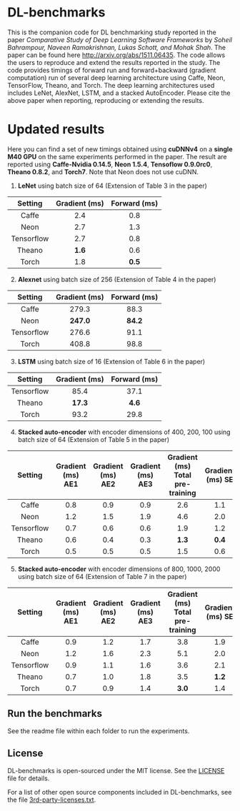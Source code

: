 # DL-benchmarks

This is the companion code for DL benchmarking study reported in the paper *Comparative Study of Deep Learning Software Frameworks* by *Soheil Bahrampour, Naveen Ramakrishnan, Lukas Schott, and Mohak Shah*. The paper can be found here http://arxiv.org/abs/1511.06435. The code allows the users to reproduce and extend the results reported in the study. The code provides timings of forward run and forward+backward (gradient computation) run of several deep learning architecture using Caffe, Neon, TensorFlow, Theano, and Torch. The deep learning architectures used includes LeNet, AlexNet, LSTM, and a stacked AutoEncoder. Please cite the above paper when reporting, reproducing or extending the results.

# Updated results
Here you can find a set of new timings obtained using **cuDNNv4** on a **single M40 GPU** on the same experiments performed in the paper. The result are reported using **Caffe-Nvidia 0.14.5**, **Neon 1.5.4**, **Tensoflow 0.9.0rc0**, **Theano 0.8.2**, and **Torch7**. Note that Neon does not use cuDNN.

1) **LeNet** using batch size of 64 (Extension of Table 3 in the paper)

|   Setting  | Gradient (ms) | Forward (ms) |
|:----------:|:-------------:|:------------:|
| Caffe |     2.4      |   0.8        |
| Neon |     2.7      |   1.3        |
| Tensorflow |      2.7      |      0.8     |
|   Theano   |      **1.6**      |      0.6     |
|    Torch   |      1.8      |      **0.5**    |

2) **Alexnet** using batch size of 256 (Extension of Table 4 in the paper)

|   Setting  | Gradient (ms) | Forward (ms) |
|:----------:|:-------------:|:------------:|
| Caffe |      279.3     |      88.3     |
| Neon |      **247.0**     |     **84.2**     |
| Tensorflow |      276.6      |      91.1     |
|    Torch   |     408.8      |      98.8     |

3) **LSTM** using batch size of 16 (Extension of Table 6 in the paper)

|   Setting  | Gradient (ms) | Forward (ms) |
|:----------:|:-------------:|:------------:|
| Tensorflow |      85.4      |      37.1     |
|    Theano   |     **17.3**      |      **4.6**     |
|    Torch   |     93.2      |      29.8     |

4) **Stacked auto-encoder** with encoder dimensions of 400, 200, 100 using batch size of 64 (Extension of Table 5 in the paper)

|   Setting  | Gradient (ms) AE1 | Gradient (ms) AE2 | Gradient (ms) AE3 | Gradient (ms) Total pre-training | Gradient (ms) SE | Forward (ms) SE |
|:----------:|:-----------------:|:-----------------:|:-----------------:|:--------------------------------:|:----------------:|:---------------:|
| Caffe |       0.8        |    0.9       |      0.9         |          2.6        |       1.1        |       0.6       |
| Neon |    1.2         |   1.5      | 1.9             |    4.6          |  2.0            |       0.9      |
| Tensorflow |        0.7        |        0.6        |        0.6        |                1.9               |        1.2       |       0.4       |
|   Theano   |        0.6        |        0.4        |        0.3        |                **1.3**              |        **0.4**       |       **0.3**       |
|    Torch   |        0.5        |        0.5        |        0.5        |                1.5               |        0.6       |       **0.3**       |

5)  **Stacked auto-encoder** with encoder dimensions of 800, 1000, 2000 using batch size of 64 (Extension of Table 7 in the paper)

|   Setting  | Gradient (ms) AE1 | Gradient (ms) AE2 | Gradient (ms) AE3 | Gradient (ms) Total pre-training | Gradient (ms) SE | Forward (ms) SE |
|:----------:|:-----------------:|:-----------------:|:-----------------:|:--------------------------------:|:----------------:|:---------------:|
| Caffe |         0.9     |      1.2     |        1.7      |          3.8       |     1.9        |       0.9       |
| Neon |    1.2         |   1.6      | 2.3             |    5.1         |  2.0            |       1.0     |
| Tensorflow |        0.9        |        1.1        |        1.6        |                3.6               |        2.1       |       0.7       |
|   Theano   |        0.7        |        1.0        |        1.8        |                3.5               |        **1.2**       |       **0.6**       |
|    Torch   |        0.7        |        0.9        |        1.4        |                **3.0**               |        1.4       |      **0.6**       |


## Run the benchmarks
See the readme file within each folder to run the experiments. 

## License

DL-benchmarks is open-sourced under the MIT license. See the [LICENSE](LICENSE) file for details.

For a list of other open source components included in DL-benchmarks, see the file [3rd-party-licenses.txt](3rd-party-licenses.txt).
